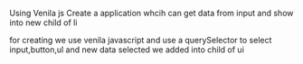 Using Venila js Create a application whcih can
get data from input and show into new child of li

for creating we use venila javascript 
and use a querySelector to select input,button,ul
and new data selected we added into child of ui 
